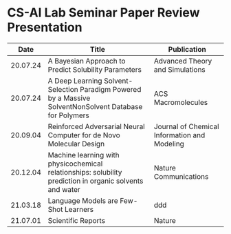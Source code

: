 # CS-AI Lab Seminar Paper Review Presentation

Date | Title | Publication
---- | ---- | ---- 
20.07.24 | A Bayesian Approach to Predict Solubility Parameters | Advanced Theory and Simulations
20.07.24 | A Deep Learning Solvent-Selection Paradigm Powered by a Massive SolventNonSolvent Database for Polymers | ACS Macromolecules
20.09.04 | Reinforced Adversarial Neural Computer for de Novo Molecular Design | Journal of Chemical Information and Modeling
20.12.04 | Machine learning with physicochemical relationships: solubility prediction in organic solvents and water | Nature Communications
21.03.18 | Language Models are Few-Shot Learners | ddd
21.07.01 | Scientific Reports | Nature
